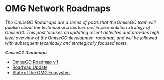 # OMG Network Roadmaps

_The OmiseGO Roadmaps are a series of posts that the OmiseGO team will publish about the technical architecture and implementation strategy of OmiseGO. This post focuses on updating recent activities and provides high level overview of the OmiseGO development roadmap, and will be followed with subsequent technically and strategically focused posts._

_OmiseGO Roadmaps_

* [OmiseGO Roadmap v.1](https://kb.buildomg.org/roadmaps/omisego-roadmap-v.1)
* [Roadmap Update](https://kb.buildomg.org/roadmaps/roadmap-update)
* [State of the OMG Ecosystem](https://kb.buildomg.org/roadmaps/state-of-the-omg-ecosystem)

